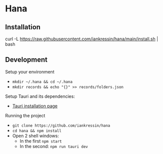 # Hana

## Installation
curl -L https://raw.githubusercontent.com/iankressin/hana/main/install.sh | bash


## Development

Setup your environment
- `mkdir ~/.hana && cd ~/.hana`
- `mkdir records && echo "{}" >> records/folders.json`

Setup Tauri and its dependencies:
- [Tauri installation page](https://tauri.studio/en/docs/getting-started/setup-linux)

Running the project
- `git clone https://github.com/iankressin/hana`
- `cd hana && npm install`
- Open 2 shell windows:
  - In the first `npm start`
  - In the second: `npm run tauri dev`

